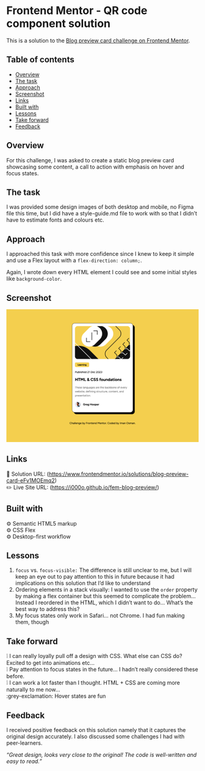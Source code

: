 # Frontend Mentor - QR code component solution

This is a solution to the [Blog preview card challenge on Frontend Mentor](https://www.frontendmentor.io/challenges/blog-preview-card-ckPaj01IcS).

## Table of contents

- [Overview](#overview)
- [The task](#the-task)
- [Approach](#approach)
- [Screenshot](#screenshot)
- [Links](#links)
- [Built with](#built-with)
- [Lessons](#lessons)
- [Take forward](#take-forward)
- [Feedback](#feedback)

## Overview

For this challenge, I was asked to create a static blog preview card showcasing some content, a call to action with emphasis on hover and focus states.

## The task

I was provided some design images of both desktop and mobile, no Figma file this time, but I did have a style-guide.md file to work with so that I didn’t have to estimate fonts and colours etc.

## Approach

I approached this task with more confidence since I knew to keep it simple and use a Flex layout with a `flex-direction: column;`.

Again, I wrote down every HTML element I could see and some initial styles like `background-color`.

## Screenshot

![](./Blog%20preview%20card.png)

## Links

:jigsaw: Solution URL: (https://www.frontendmentor.io/solutions/blog-preview-card-eFv1MOEmq2)  
:pencil2: Live Site URL: (https://i000o.github.io/fem-blog-preview/)

## Built with

:gear: Semantic HTML5 markup  
:gear: CSS Flex  
:gear: Desktop-first workflow

## Lessons

1. `focus` vs. `focus-visible:` The difference is still unclear to me, but I will keep an eye out to pay attention to this in future because it had implications on this solution that I’d like to understand
2. Ordering elements in a stack visually: I wanted to use the `order` property by making a flex container but this seemed to complicate the problem… Instead I reordered in the HTML, which I didn’t want to do... What’s the best way to address this?
3. My focus states only work in Safari… not Chrome. I had fun making them, though

## Take forward

:grey_exclamation: I can really loyally pull off a design with CSS. What else can CSS do? Excited to get into animations etc…  
:grey_exclamation: Pay attention to focus states in the future… I hadn’t really considered these before.  
:grey_exclamation: I can work a lot faster than I thought. HTML + CSS are coming more naturally to me now…  
:grey-exclamation: Hover states are fun

## Feedback

I received positive feedback on this solution namely that it captures the original design accurately. I also discussed some challenges I had with peer-learners.

_“Great design, looks very close to the original! The code is well-written and easy to read.”_
